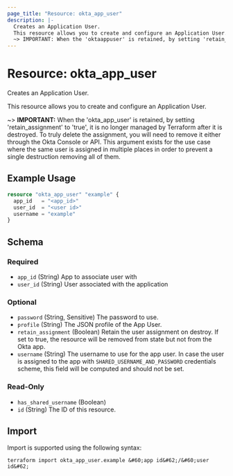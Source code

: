 ```yaml
---
page_title: "Resource: okta_app_user"
description: |-
  Creates an Application User.
  This resource allows you to create and configure an Application User.
  ~> IMPORTANT: When the 'oktaappuser' is retained, by setting 'retain_assignment' to 'true', it is no longer managed by Terraform after it is destroyed. To truly delete the assignment, you will need to remove it either through the Okta Console or API. This argument exists for the use case where the same user is assigned in multiple places in order to prevent a single destruction removing all of them.
---
```


# Resource: okta_app_user

Creates an Application User.

This resource allows you to create and configure an Application User.

~> **IMPORTANT:** When the 'okta_app_user' is retained, by setting 'retain_assignment' to 'true', it is no longer managed by Terraform after it is destroyed. To truly delete the assignment, you will need to remove it either through the Okta Console or API. This argument exists for the use case where the same user is assigned in multiple places in order to prevent a single destruction removing all of them.

## Example Usage

```terraform
resource "okta_app_user" "example" {
  app_id   = "<app_id>"
  user_id  = "<user id>"
  username = "example"
}
```

<!-- schema generated by tfplugindocs -->
## Schema

### Required

- `app_id` (String) App to associate user with
- `user_id` (String) User associated with the application

### Optional

- `password` (String, Sensitive) The password to use.
- `profile` (String) The JSON profile of the App User.
- `retain_assignment` (Boolean) Retain the user assignment on destroy. If set to true, the resource will be removed from state but not from the Okta app.
- `username` (String) The username to use for the app user. In case the user is assigned to the app with `SHARED_USERNAME_AND_PASSWORD` credentials scheme, this field will be computed and should not be set.

### Read-Only

- `has_shared_username` (Boolean)
- `id` (String) The ID of this resource.

## Import

Import is supported using the following syntax:

```shell
terraform import okta_app_user.example &#60;app id&#62;/&#60;user id&#62;
```
